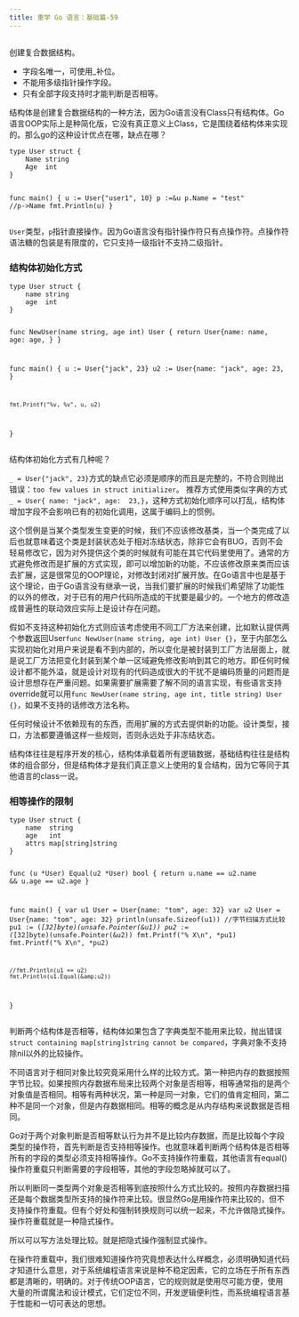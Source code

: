 ```yaml
---
title: 重学 Go 语言：基础篇-59
---
```

<article id="topicContainer" class="column_content"><h2 class="topic_title"></h2><div><p>创建复合数据结构。</p>
<ul>
<li>字段名唯一，可使用_补位。</li>
<li>不能用多级指针操作字段。</li>
<li>只有全部字段支持时才能判断是否相等。</li>
</ul>
<p>结构体是创建复合数据结构的一种方法，因为Go语言没有Class只有结构体。Go语言OOP实际上是种简化版，它没有真正意义上Class，它是围绕着结构体来实现的。那么go的这种设计优点在哪，缺点在哪？</p>
<pre><code class="go language-go">type User struct {
    Name string 
    Age  int
}

func main() {
    u := User{"user1", 10}
    p :=&amp;u
    p.Name = "test" //p-&gt;Name
    fmt.Println(u)
}
</code></pre>
<p><code>User</code>类型，<code>p</code>指针直接操作。因为Go语言没有指针操作符只有点操作符。点操作符语法糖的包装是有限度的，它只支持一级指针不支持二级指针。</p>
<h3 id="">结构体初始化方式</h3>
<pre><code class="go language-go">type User struct {
    name string
    age  int
}

func NewUser(name string, age int) User {
    return User{name: name,
        age: age,
    }
}

func main() {
    u := User{"jack", 23}
    u2 := User{name: "jack",
        age: 23,
    }

    fmt.Printf("%v, %v", u, u2)
}
</code></pre>
<p>结构体初始化方式有几种呢？</p>
<p><code>_ = User{"jack", 23}</code>方式的缺点它必须是顺序的而且是完整的，不符合则抛出错误：<code>too few values in struct initializer</code>。
推荐方式使用类似字典的方式<code>_ = User{ name: "jack", age:  23,}</code>，这种方式初始化顺序可以打乱，结构体增加字段不会影响已有的初始化调用，这属于编码上的惯例。</p>
<p>这个惯例是当某个类型发生变更的时候，我们不应该修改基类，当一个类完成了以后也就意味着这个类是封装状态处于相对冻结状态，除非它会有BUG，否则不会轻易修改它，因为对外提供这个类的时候就有可能在其它代码里使用了。通常的方式避免修改而是扩展的方式实现，即可以增加新的功能，不应该修改原来类而应该去扩展，这是很常见的OOP理论，对修改封闭对扩展开放。在Go语言中也是基于这个理论，由于Go语言没有继承一说，当我们要扩展的时候我们希望除了功能性的以外的修改，对于已有的用户代码所造成的干扰要是最少的。一个地方的修改造成普遍性的联动效应实际上是设计存在问题。</p>
<p>假如不支持这种初始化方式则应该考虑使用不同工厂方法来创建，比如默认提供两个参数返回User<code>func NewUser(name string, age int) User {}</code>，至于内部怎么实现初始化对用户来说是看不到内部的，所以变化是被封装到工厂方法层面上，就是说工厂方法把变化封装到某个单一区域避免修改影响到其它的地方。即任何时候设计都不能外溢，就是设计对现有的代码造成很大的干扰不是编码质量的问题而是设计思想存在严重问题。如果需要扩展需要了解不同的语言实现，有些语言支持override就可以用<code>func NewUser(name string, age int, title string) User {}</code>，如果不支持的话修改方法名称。</p>
<p>任何时候设计不依赖现有的东西，而用扩展的方式去提供新的功能。设计类型，接口，方法都要遵循这样一些规则，否则永远处于非冻结状态。</p>
<p>结构体往往是程序开发的核心，结构体承载着所有逻辑数据，基础结构往往是结构体的组合部分，但是结构体才是我们真正意义上使用的复合结构，因为它等同于其他语言的class一说。</p>
<h3 id="-1">相等操作的限制</h3>
<pre><code class="go language-go">type User struct {
    name  string
    age   int
    attrs map[string]string
}

func (u *User) Equal(u2 *User) bool {
    return u.name == u2.name &amp;&amp; u.age == u2.age
}

func main() {
    var u1 User = User{name: "tom", age: 32}
    var u2 User = User{name: "tom", age: 32}
    println(unsafe.Sizeof(u1))
    //字节扫描方式比较
    pu1 := (*[32]byte)(unsafe.Pointer(&amp;u1))
    pu2 := (*[32]byte)(unsafe.Pointer(&amp;u2))
    fmt.Printf("% X\n", *pu1)
    fmt.Printf("% X\n", *pu2)

    //fmt.Println(u1 == u2)
    fmt.Println(u1.Equal(&amp;u2))
}
</code></pre>
<p>判断两个结构体是否相等，结构体如果包含了字典类型不能用来比较，抛出错误<code>struct containing map[string]string cannot be compared</code>，字典对象不支持除nil以外的比较操作。</p>
<p>不同语言对于相同对象比较究竟采用什么样的比较方式。第一种把内存的数据按照字节比较。如果按照内存数据布局来比较两个对象是否相等，相等通常指的是两个对象值是否相同。相等有两种状况，第一种是同一对象，它们的值肯定相同，第二种不是同一个对象，但是内存数据相同。相等的概念是从内存结构来说数据是否相同。</p>
<p>Go对于两个对象判断是否相等默认行为并不是比较内存数据，而是比较每个字段类型的操作符，首先判断是否支持相等操作。也就意味着判断两个结构体是否相等所有的字段的类型必须支持相等操作。Go不支持操作符重载，其他语言有equal()操作符重载只判断需要的字段相等，其他的字段忽略掉就可以了。</p>
<p>所以判断同一类型两个对象是否相等到底按照什么方式比较的。按照内存数据扫描还是每个数据类型所支持的操作符来比较。很显然Go是用操作符来比较的，但不支持操作符重载。但有个好处和强制转换规则可以统一起来，不允许做隐式操作。操作符重载就是一种隐式操作。</p>
<p>所以可以写方法处理比较。就是把隐式操作强制显式操作。</p>
<p>在操作符重载中，我们很难知道操作符究竟想表达什么样概念，必须明确知道代码才知道什么意思，对于系统编程语言来说是种不稳定因素，它的立场在于所有东西都是清晰的，明确的。对于传统OOP语言，它的规则就是使用尽可能方便，使用大量的所谓魔法和设计模式，它们定位不同，开发逻辑便利性，而系统编程语言基于性能和一切可表达的思想。</p></div></article>